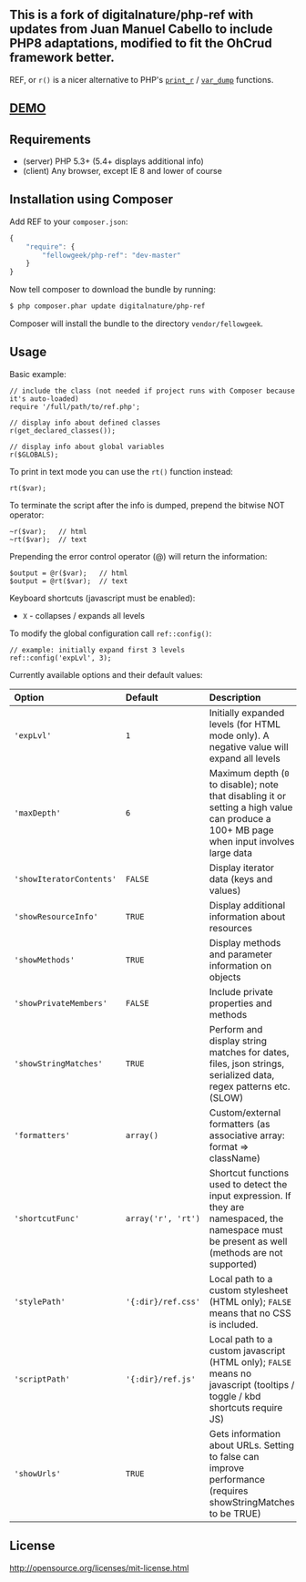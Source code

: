 ## This is a fork of digitalnature/php-ref with updates from Juan Manuel Cabello to include PHP8 adaptations, modified to fit the OhCrud framework better.

REF, or `r()` is a nicer alternative to PHP's [`print_r`](http://php.net/manual/en/function.print-r.php) / [`var_dump`](http://php.net/manual/en/function.var-dump.php) functions.

## [DEMO](http://dev.digitalnature.eu/php-ref/) ##

## Requirements ##

- (server) PHP 5.3+ (5.4+  displays additional info)
- (client) Any browser, except IE 8 and lower of course

## Installation using Composer

Add REF to your `composer.json`:

```js
{
    "require": {
        "fellowgeek/php-ref": "dev-master"
    }
}
```

Now tell composer to download the bundle by running:

``` bash
$ php composer.phar update digitalnature/php-ref
```

Composer will install the bundle to the directory `vendor/fellowgeek`.

## Usage ##

Basic example:

    // include the class (not needed if project runs with Composer because it's auto-loaded)
    require '/full/path/to/ref.php';

    // display info about defined classes
    r(get_declared_classes());

    // display info about global variables
    r($GLOBALS);

To print in text mode you can use the `rt()` function instead:

    rt($var);

To terminate the script after the info is dumped, prepend the bitwise NOT operator:

    ~r($var);   // html
    ~rt($var);  // text

Prepending the error control operator (@) will return the information:

    $output = @r($var);   // html
    $output = @rt($var);  // text

Keyboard shortcuts (javascript must be enabled):

- `X` - collapses / expands all levels

To modify the global configuration call `ref::config()`:

    // example: initially expand first 3 levels
    ref::config('expLvl', 3);

Currently available options and their default values:

| Option                    | Default             | Description
|:------------------------- |:------------------- |:-----------------------------------------------
| `'expLvl'`                | `1`                 | Initially expanded levels (for HTML mode only). A negative value will expand all levels
| `'maxDepth'`              | `6`                 | Maximum depth (`0` to disable); note that disabling it or setting a high value can produce a 100+ MB page when input involves large data
| `'showIteratorContents'`  | `FALSE`             | Display iterator data (keys and values)
| `'showResourceInfo'`      | `TRUE`              | Display additional information about resources
| `'showMethods'`           | `TRUE`              | Display methods and parameter information on objects
| `'showPrivateMembers'`    | `FALSE`             | Include private properties and methods
| `'showStringMatches'`     | `TRUE`              | Perform and display string matches for dates, files, json strings, serialized data, regex patterns etc. (SLOW)
| `'formatters'`            | `array()`           | Custom/external formatters (as associative array: format => className)
| `'shortcutFunc'`          | `array('r', 'rt')`  | Shortcut functions used to detect the input expression. If they are namespaced, the namespace must be present as well (methods are not  supported)
| `'stylePath'`             | `'{:dir}/ref.css'`  | Local path to a custom stylesheet (HTML only); `FALSE` means that no CSS is included.
| `'scriptPath'`            | `'{:dir}/ref.js'`   | Local path to a custom javascript (HTML only); `FALSE` means no javascript (tooltips / toggle / kbd shortcuts require JS)
| `'showUrls'`              | `TRUE`              | Gets information about URLs. Setting to false can improve performance (requires showStringMatches to be TRUE)

## License

http://opensource.org/licenses/mit-license.html
